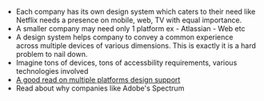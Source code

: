 - Each company has its own design system which caters to their need like Netflix needs a presence on mobile, web, TV with equal importance. 
- A smaller company may need only 1 platform ex - Atlassian - Web etc
- A design system helps company to convey a common experience across multiple devices of various dimensions. This is exactly it is a hard problem to nail down.
- Imagine tons of devices, tons of accessbility requirements, various technologies involved
- [A good read on multiple platforms design support](https://dbanks.design/blog/multi-platform/)
- Read about why companies like Adobe's Spectrum